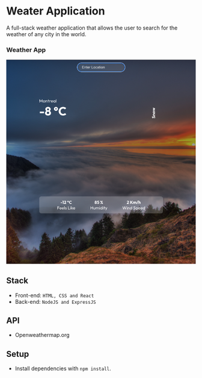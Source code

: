 # Weater Application

A full-stack weather application that allows the user to search for the weather of any city in the world.

### Weather App

![screenshot of App](https://github.com/Arie139/weather-app/blob/main/src/assets/weather_app.png)

## Stack

- Front-end: `HTML, CSS and React`
- Back-end: `NodeJS and ExpressJS`

## API

- Openweathermap.org

## Setup

- Install dependencies with `npm install`.
